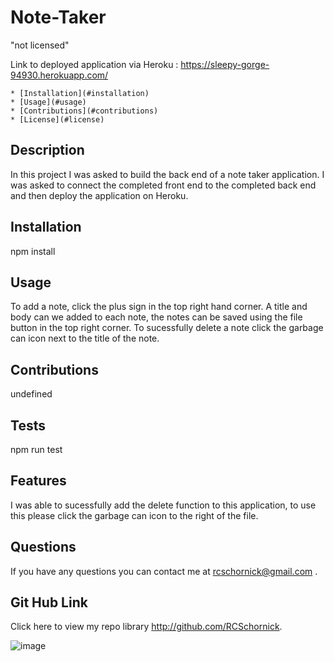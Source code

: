 # Note-Taker
  "not licensed"
  
  Link to deployed application via Heroku : https://sleepy-gorge-94930.herokuapp.com/
  
    * [Installation](#installation)
    * [Usage](#usage)
    * [Contributions](#contributions)
    * [License](#license)
    
  
  
  ## Description
  In this project I was asked to build the back end of a note taker application. I was asked to connect the completed front end to the completed back end and then deploy the application on Heroku.
  
  ## Installation
  npm install
  
  ## Usage
  To add a note, click the plus sign in the top right hand corner. A title and body can we added to each note, the notes can be saved using the file button in the top right corner. To sucessfully delete a note click the garbage can icon next to the title of the note.
  
  ## Contributions
  undefined
  
  ## Tests
  npm run test
  
  ## Features
  I was able to sucessfully add the delete function to this application, to use this please click the garbage can icon to the right of the file.
  
  
  
  
  ## Questions
  If you have any questions you can contact me at rcschornick@gmail.com .
  ## Git Hub Link
  Click here to view my repo library http://github.com/RCSchornick.
  

![image](https://user-images.githubusercontent.com/94027300/153811209-67234d83-8bab-448c-9524-566a64f415e3.png)
